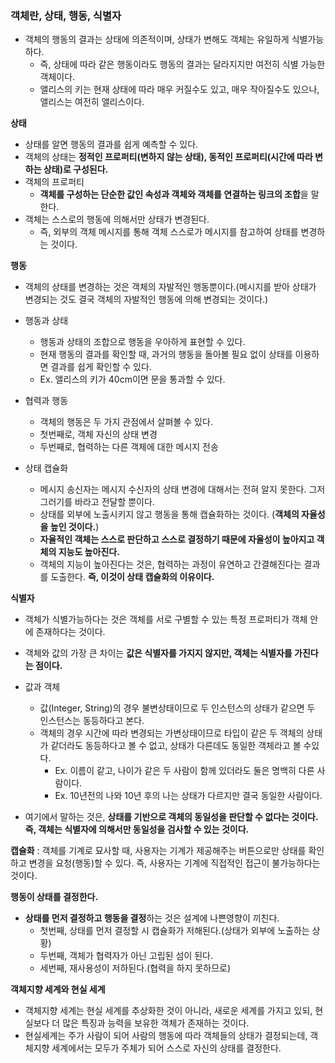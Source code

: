 ### 객체란, 상태, 행동, 식별자

- 객체의 행동의 결과는 상태에 의존적이며, 상태가 변해도 객체는 유일하게 식별가능하다.
  - 즉, 상태에 따라 같은 행동이라도 행동의 결과는 달라지지만 여전히 식별 가능한 객체이다.
  - 앨리스의 키는 현재 상태에 따라 매우 커질수도 있고, 매우 작아질수도 있으나, 앨리스는 여전히 앨리스이다.

**상태**

- 상태를 알면 행동의 결과를 쉽게 예측할 수 있다.
- 객체의 상태는 **정적인 프로퍼티(변하지 않는 상태), 동적인 프로퍼티(시간에 따라 변하는 상태)로 구성된다.**
- 객체의 프로퍼티
  - **객체를 구성하는 단순한 값인 속성과 객체와 객체를 연결하는 링크의 조합**을 말한다.
- 객체는 스스로의 행동에 의해서만 상태가 변경된다.
  - 즉, 외부의 객체 메시지를 통해 객체 스스로가 메시지를 참고하여 상태를 변경하는 것이다.

**행동**

- 객체의 상태를 변경하는 것은 객체의 자발적인 행동뿐이다.(메시지를 받아 상태가 변경되는 것도 결국 객체의 자발적인 행동에 의해 변경되는 것이다.)
- 행동과 상태
  - 행동과 상태의 조합으로 행동을 우아하게 표현할 수 있다.
  - 현재 행동의 결과를 확인할 때, 과거의 행동을 돌아볼 필요 없이 상태를 이용하면 결과를 쉽게 확인할 수 있다.
  - Ex. 앨리스의 키가 40cm이면 문을 통과할 수 있다.

- 협력과 행동
  - 객체의 행동은 두 가지 관점에서 살펴볼 수 있다.
  - 첫번째로, 객체 자신의 상태 변경
  - 두번째로, 협력하는 다른 객체에 대한 메시지 전송

- 상태 캡슐화
  - 메시지 송신자는 메시지 수신자의 상태 변경에 대해서는 전혀 알지 못한다. 그저 그러기를 바라고 전달할 뿐이다.
  - 상태를 외부에 노출시키지 않고 행동을 통해 캡슐화하는 것이다. (**객체의 자율성을 높인 것이다.**)
  - **자율적인 객체는 스스로 판단하고 스스로 결정하기 때문에 자율성이 높아지고 객체의 지능도 높아진다.**
  - 객체의 지능이 높아진다는 것은, 협력하는 과정이 유연하고 간결해진다는 결과를 도출한다. **즉, 이것이 상태 캡슐화의 이유이다.**

**식별자**

- 객체가 식별가능하다는 것은 객체를 서로 구별할 수 있는 특정 프로퍼티가 객체 안에 존재하다는 것이다.
- 객체와 값의 가장 큰 차이는 **값은 식별자를 가지지 않지만, 객체는 식별자를 가진다는 점이다.**

- 값과 객체
  - 값(Integer, String)의 경우 불변상태이므로 두 인스턴스의 상태가 같으면 두 인스턴스는 동등하다고 본다.
  - 객체의 경우 시간에 따라 변경되는 가변상태이므로 타입이 같은 두 객체의 상태가 같더라도 동등하다고 볼 수 없고, 상태가 다른데도 동일한 객체라고 볼 수있다.
    - Ex. 이름이 같고, 나이가 같은 두 사람이 함께 있더라도 둘은 명백히 다른 사람이다.
    - Ex. 10년전의 나와 10년 후의 나는 상태가 다르지만 결국 동일한 사람이다. 

- 여기에서 말하는 것은, **상태를 기반으로 객체의 동일성을 판단할 수 없다는 것이다. 즉, 객체는 식별자에 의해서만 동일성을 검사할 수 있는 것이다.**

**캡슐화** : 객체를 기계로 묘사할 때, 사용자는 기계가 제공해주는 버튼으로만 상태를 확인하고 변경을 요청(행동)할 수 있다. 즉, 사용자는 기계에 직접적인 접근이 불가능하다는 것이다.

**행동이 상태를 결정한다.**

- **상태를 먼저 결정하고 행동을 결정**하는 것은 설계에 나쁜영향이 끼친다.
  - 첫번째, 상태를 먼저 결정할 시 캡슐화가 저해된다.(상태가 외부에 노출하는 상황)
  - 두번째, 객체가 협력자가 아닌 고립된 섬이 된다.
  - 세번째, 재사용성이 저하된다.(협력을 하지 못하므로)

**객체지향 세계와 현실 세계**

- 객체지향 세계는 현실 세계를 추상화한 것이 아니라, 새로운 세계를 가지고 있되, 현실보다 더 많은 특징과 능력을 보유한 객체가 존재하는 것이다.
- 현실세계는 주가 사람이 되어 사람의 행동에 따라 객체들의 상태가 결정되는데, 객체지향 세계에서는 모두가 주체가 되어 스스로 자신의 상태를 결정한다.